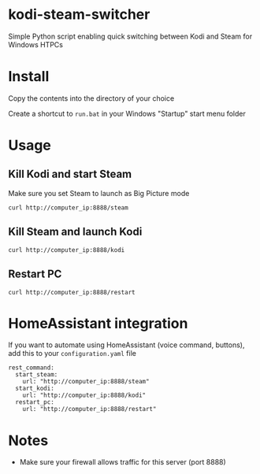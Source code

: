 # kodi-steam-switcher
Simple Python script enabling quick switching between Kodi and Steam for Windows HTPCs

# Install
Copy the contents into the directory of your choice

Create a shortcut to `run.bat` in your Windows "Startup" start menu folder

# Usage
## Kill Kodi and start Steam
Make sure you set Steam to launch as Big Picture mode

`curl http://computer_ip:8888/steam`

## Kill Steam and launch Kodi
`curl http://computer_ip:8888/kodi`

## Restart PC
`curl http://computer_ip:8888/restart`

# HomeAssistant integration
If you want to automate using HomeAssistant (voice command, buttons), add this to your `configuration.yaml` file

```
rest_command:
  start_steam:
    url: "http://computer_ip:8888/steam"
  start_kodi:
    url: "http://computer_ip:8888/kodi"
  restart_pc:
    url: "http://computer_ip:8888/restart"
```

# Notes
* Make sure your firewall allows traffic for this server (port 8888)
